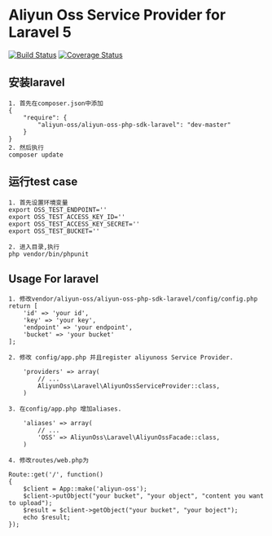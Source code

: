 # Aliyun Oss Service Provider for Laravel 5

[![Build Status](https://travis-ci.org/RobertYue19900425/aliyun-oss-sdk-php-laravel.svg?branch=master)](https://travis-ci.org/RobertYue19900425/aliyun-oss-sdk-php-laravel)
[![Coverage Status](https://coveralls.io/repos/github/RobertYue19900425/aliyun-oss-sdk-php-laravel/badge.svg?branch=master)](https://coveralls.io/github/RobertYue19900425/aliyun-oss-sdk-php-laravel?branch=master)

## 安装laravel
```
1. 首先在composer.json中添加
{
    "require": {
        "aliyun-oss/aliyun-oss-php-sdk-laravel": "dev-master"
    }
}
2. 然后执行
composer update
```

## 运行test case
```
1. 首先设置环境变量
export OSS_TEST_ENDPOINT=''                 
export OSS_TEST_ACCESS_KEY_ID=''              
export OSS_TEST_ACCESS_KEY_SECRET=''
export OSS_TEST_BUCKET=''

2. 进入目录,执行
php vendor/bin/phpunit
```


## Usage For laravel
```
1. 修改vendor/aliyun-oss/aliyun-oss-php-sdk-laravel/config/config.php
return [
    'id' => 'your id',
    'key' => 'your key',
    'endpoint' => 'your endpoint',
    'bucket' => 'your bucket'
];

2. 修改 config/app.php 并且register aliyunoss Service Provider.

    'providers' => array(
        // ...
        AliyunOss\Laravel\AliyunOssServiceProvider::class,
    )

3. 在config/app.php 增加aliases.

    'aliases' => array(
        // ...
        'OSS' => AliyunOss\Laravel\AliyunOssFacade::class,
    )

4. 修改routes/web.php为

Route::get('/', function()
{
    $client = App::make('aliyun-oss');
    $client->putObject("your bucket", "your object", "content you want to upload");
    $result = $client->getObject("your bucket", "your boject");
    echo $result;
});
```
